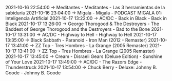 2021-10-16 22:54:00 -> Meditantes - Meditantes - Las 3 herramientas de la sabiduría
2021-10-16 23:04:00 -> Migala - Migala - PODCAST MIGALA 01: Inteligencia Artificial
2021-10-17 13:22:00 -> AC/DC - Back in Black - Back in Black
2021-10-17 13:26:00 -> George Thorogood & The Destroyers - The Baddest of George Thorogood and the Destroyers - Bad to the Bone
2021-10-17 13:31:00 -> AC/DC - Highway to Hell - Highway to Hell
2021-10-17 13:35:00 -> Black Sabbath - Paranoid - Iron Man (2012 - Remaster)
2021-10-17 13:41:00 -> ZZ Top - Tres Hombres - La Grange (2005 Remaster)
2021-10-17 13:41:00 -> ZZ Top - Tres Hombres - La Grange (2005 Remaster)
2021-10-17 13:45:00 -> Cream - Disraeli Gears (Deluxe Edition) - Sunshine of Your Love
2021-10-17 13:49:00 -> AC/DC - The Razors Edge - Thunderstruck
2021-10-17 13:54:00 -> Chuck Berry - Deluxe: Johnny B. Goode - Johnny B. Goode
